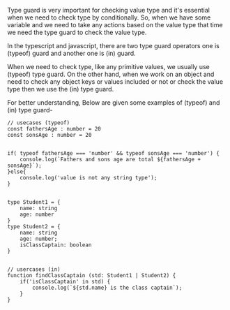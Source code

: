 Type guard is very important for checking value type and it's essential when we need to check type by conditionally. So, when we have some variable and we need to take any actions based on the value type that time we need the type guard to check the value type.

In the typescript and javascript, there are two type guard operators one is (typeof) guard and another one is (in) guard.

When we need to check type, like any primitive values, we usually use (typeof) type guard. On the other hand, when we work on an object and need to check any object keys or values included or not or check the value type then we use the (in) type guard. 

For better understanding, Below are given some examples of (typeof) and (in) type guard-

    // usecases (typeof)
    const fathersAge : number = 20
    const sonsAge : number = 20

    
    if( typeof fathersAge === 'number' && typeof sonsAge === 'number') {
        console.log(`Fathers and sons age are total ${fathersAge + sonsAge}`);
    }else{
        console.log('value is not any string type');
    }


    type Student1 = {
        name: string
        age: number
    }
    type Student2 = {
        name: string
        age: number;
        isClassCaptain: boolean
    }


    // usercases (in)
    function findClassCaptain (std: Student1 | Student2) {
        if('isClassCaptain' in std) {
            console.log(`${std.name} is the class captain`);
        }
    }

